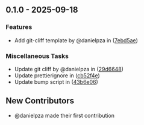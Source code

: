 ## 0.1.0 - 2025-09-18
### Features
- Add git-cliff template by @danielpza in ([7ebd5ae](7ebd5ae959cbeaeeb565c102c56f77e14711d52b))

### Miscellaneous Tasks
- Update git cliff by @danielpza in ([29d6648](29d664804df702b4a5715f64de29a034de213289))
- Update prettierignore in ([cb52f4e](cb52f4e845e565a30372d4d8919211c4c7d59ce9))
- Update bump script in ([43b6e06](43b6e06888464a18890c4ec805fc44258991876e))

## New Contributors
* @danielpza made their first contribution